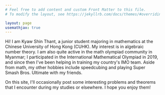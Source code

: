 ```yaml
---
# Feel free to add content and custom Front Matter to this file.
# To modify the layout, see https://jekyllrb.com/docs/themes/#overriding-theme-defaults

layout: page
usemathjax: true
---
```

Hi! I am Kyaw Shin Thant, a junior student majoring in mathematics at the Chinese
University of Hong Kong (CUHK). My interest is in algebraic number theory. I am also quite active in the math olympiad community in 
Myanmar; I participated in the International Mathematical Olympiad in 2019, and since then I've been helping in training my country's IMO team. Aside from math, my other hobbies include speedcubing
and playing Super Smash Bros. Ultimate with my friends.

On this site, I'll occasionally post some interesting problems and theorems that I
encounter during my studies or elsewhere. I hope you enjoy them!